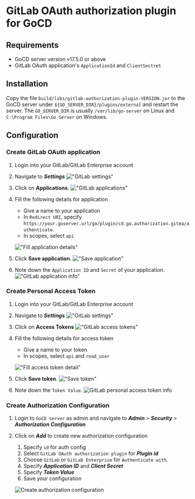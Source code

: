 # GitLab OAuth authorization plugin for GoCD

## Requirements

* GoCD server version v17.5.0 or above
* GitLab OAuth application's `ApplicationId` and `ClientSectret`

## Installation

Copy the file `build/libs/gitlab-authorization-plugin-VERSION.jar` to the GoCD server under `${GO_SERVER_DIR}/plugins/external`
and restart the server. The `GO_SERVER_DIR` is usually `/var/lib/go-server` on Linux and `C:\Program Files\Go Server`
on Windows.

## Configuration

###  Create GitLab OAuth application

1. Login into your GitLab/GitLab Enterprise account
2. Navigate to **_Settings_**
!["GitLab settings"][1]

3. Click on **Applications**.
!["GitLab applications"][2]

4. Fill the following details for application
    - Give a name to your application
    - In `Redirect URI`, specify `https://your.goserver.url/go/plugin/cd.go.authorization.gitea/authenticate`.
    - In scopes, select `api`

    !["Fill application details"][3]

5. Click **Save application**.
!["Save application"][4]

7. Note down the `Application ID` and `Secret` of your application.
!["GitLab application info"][5]

### Create Personal Access Token

1. Login into your GitLab/GitLab Enterprise account
2. Navigate to **_Settings_**
!["GitLab settings"][1]

3. Click on **Access Tokens**
!["GitLab access tokens"][7]

4. Fill the following details for access token
    - Give a name to your token
    - In scopes, select `api` and `read_user`

    !["Fill access token detail"][8]

5. Click **Save token**.
!["Save token"][9]

6. Note down the `Token Value`.
![GitLab personal access token info][10]

### Create Authorization Configuration

1. Login to `GoCD server` as admin and navigate to **_Admin_** _>_ **_Security_** _>_ **_Authorization Configuration_**
2. Click on **_Add_** to create new authorization configuration
    1. Specify `id` for auth config
    2. Select `GitLab OAuth authorization plugin` for **_Plugin id_**
    3. Choose `GitLab` or `GitLab Enterprise` for `Authenticate with`.
    4. Specify **_Application ID_** and **_Client Secret_**
    5. Specify **_Token Value_**
    6. Save your configuration

    ![Create authorization configuration][6]

[1]: images/nav_settings.png    "GitLab settings"
[2]: images/nav_applications.png    "GitLab applications"
[3]: images/fill_application_details.png   "Fill application details"
[4]: images/save_application.png   "Save application"
[5]: images/application_info.png   "GitLab application info"
[6]: images/gocd_auth_config.gif  "Create authorization configuration"
[7]: images/nav_access_tokens.png "GitLab Access Tokens"
[8]: images/fill_access_token_details.png "Fill access token details"
[9]: images/save_token.png "Save token"
[10]: images/token_info.png "GitLab personal accesss token info"
